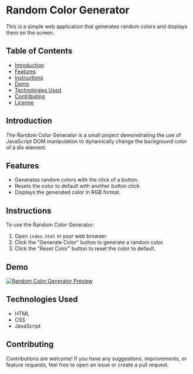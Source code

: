 # Random Color Generator

This is a simple web application that generates random colors and displays them on the screen.

## Table of Contents

- [Introduction](#introduction)
- [Features](#features)
- [Instructions](#instructions)
- [Demo](#demo)
- [Technologies Used](#technologies-used)
- [Contributing](#contributing)
- [License](#license)

## Introduction

The Random Color Generator is a small project demonstrating the use of JavaScript DOM manipulation to dynamically change the background color of a div element.

## Features

- Generates random colors with the click of a button.
- Resets the color to default with another button click.
- Displays the generated color in RGB format.

## Instructions

To use the Random Color Generator:

1. Open `index.html` in your web browser.
2. Click the "Generate Color" button to generate a random color.
3. Click the "Reset Color" button to reset the color to default.

## Demo

[![Random Color Generator Preview](preview.png)](https://hardiksrivatavaa.github.io/Random-Color-Generator/)

## Technologies Used

- HTML
- CSS
- JavaScript

## Contributing

Contributions are welcome! If you have any suggestions, improvements, or feature requests, feel free to open an issue or create a pull request.

